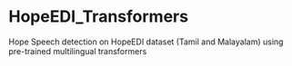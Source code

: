 # HopeEDI_Transformers
Hope Speech detection on HopeEDI dataset (Tamil and Malayalam) using pre-trained multilingual transformers

